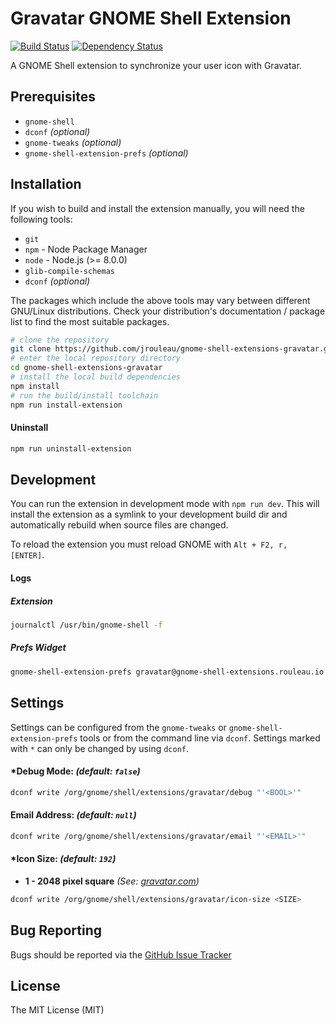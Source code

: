 # Gravatar GNOME Shell Extension
[![Build Status][travis-image]][travis-url] [![Dependency Status][deps-image]][deps-url]

A GNOME Shell extension to synchronize your user icon with Gravatar.

## Prerequisites
* `gnome-shell`
* `dconf` _(optional)_
* `gnome-tweaks` _(optional)_
* `gnome-shell-extension-prefs` _(optional)_

## Installation
If you wish to build and install the extension manually, you will need the following tools:
* `git`
* `npm` - Node Package Manager
* `node` - Node.js (>= 8.0.0)
* `glib-compile-schemas`
* `dconf` _(optional)_

The packages which include the above tools may vary between different GNU/Linux distributions. Check your distribution's documentation / package list to find the most suitable packages.

```bash
# clone the repository
git clone https://github.com/jrouleau/gnome-shell-extensions-gravatar.git
# enter the local repository directory
cd gnome-shell-extensions-gravatar
# install the local build dependencies
npm install
# run the build/install toolchain
npm run install-extension
```

#### Uninstall
```bash
npm run uninstall-extension
```

## Development
You can run the extension in development mode with `npm run dev`. This will install the extension as a symlink to your development build dir and automatically rebuild when source files are changed.

To reload the extension you must reload GNOME with `Alt + F2, r, [ENTER]`.

#### Logs
##### Extension
```bash
journalctl /usr/bin/gnome-shell -f
```

##### Prefs Widget
```bash
gnome-shell-extension-prefs gravatar@gnome-shell-extensions.rouleau.io
```

## Settings
Settings can be configured from the `gnome-tweaks` or `gnome-shell-extension-prefs` tools or from the command line via `dconf`. Settings marked with `*` can only be changed by using `dconf`.

#### *Debug Mode: _(default: `false`)_
```bash
dconf write /org/gnome/shell/extensions/gravatar/debug "'<BOOL>'"
```

#### Email Address: _(default: `null`)_
```bash
dconf write /org/gnome/shell/extensions/gravatar/email "'<EMAIL>'"
```

#### *Icon Size: _(default: `192`)_
* **1 - 2048 pixel square** _(See: [gravatar.com](https://en.gravatar.com/site/implement/images/#size))_

```bash
dconf write /org/gnome/shell/extensions/gravatar/icon-size <SIZE>
```

## Bug Reporting
Bugs should be reported via the [GitHub Issue Tracker](https://github.com/jrouleau/gnome-shell-extensions-gravatar/issues)

## License
The MIT License (MIT)


[travis-url]: https://travis-ci.org/jrouleau/gnome-shell-extensions-gravatar
[travis-image]: http://img.shields.io/travis/jrouleau/gnome-shell-extensions-gravatar/master.svg

[deps-url]: https://david-dm.org/jrouleau/gnome-shell-extensions-gravatar
[deps-image]: https://img.shields.io/david/dev/jrouleau/gnome-shell-extensions-gravatar.svg

